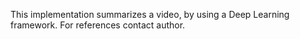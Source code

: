 This implementation summarizes a video, by using a Deep Learning framework. For references contact author.